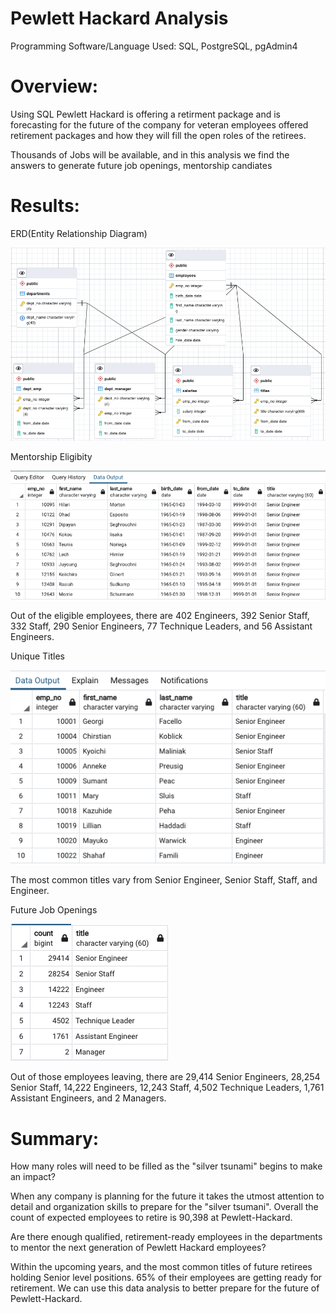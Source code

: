 # Pewlett Hackard Analysis

Programming Software/Language Used: SQL, PostgreSQL, pgAdmin4

# Overview: 

Using SQL Pewlett Hackard is offering a retirment package and is forecasting for the future of the company for veteran employees offered retirement packages and how they will fill the open roles of the retirees.

Thousands of Jobs will be available, and in this analysis we find the answers to generate future job openings, mentorship candiates

# Results: 

ERD(Entity Relationship Diagram)

![This is an Image](images/ERD_PH_EmployeeDB.png)


Mentorship Eligibity 

![This is an Image](images/mentorship_eligibilty.png)

Out of the eligible employees, there are 402 Engineers, 392 Senior Staff, 332 Staff, 290 Senior Engineers, 77 Technique Leaders, and 56 Assistant Engineers.

Unique Titles 

![This is an Image](images/unq_titles.png)

The most common titles vary from Senior Engineer, Senior Staff, Staff, and Engineer.

Future Job Openings

![This is an Image](images/retiring_titles.png)

Out of those employees leaving, there are 29,414 Senior Engineers, 28,254 Senior Staff, 14,222 Engineers, 12,243 Staff, 4,502 Technique Leaders, 1,761 Assistant Engineers, and 2 Managers.

# Summary: 


How many roles will need to be filled as the "silver tsunami" begins to make an impact? 

When any company is planning for the future it takes the utmost attention to detail and organization skills to prepare for the "silver tsumani". Overall the count of expected employees to retire is 90,398 at Pewlett-Hackard. 


Are there enough qualified, retirement-ready employees in the departments to mentor the next generation of Pewlett Hackard employees?

Within the upcoming years, and the most common titles of future retirees holding Senior level positions. 65% of their employees are getting ready for retirement. We can use this data analysis to better prepare for the future of Pewlett-Hackard.






